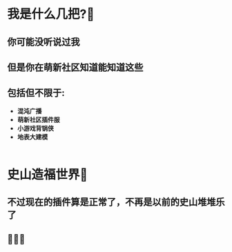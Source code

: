 # 我是什么几把?🤔

## 你可能没听说过我

## 但是你在萌新社区知道能知道这些

## 包括但不限于:

- **混沌广播**
- **萌新社区插件服**
- **小游戏背锅侠**
- **地表大建模**</br></br>

# 史山造福世界🙌

## 不过现在的插件算是正常了，不再是以前的史山堆堆乐了

## 💪😡👊
